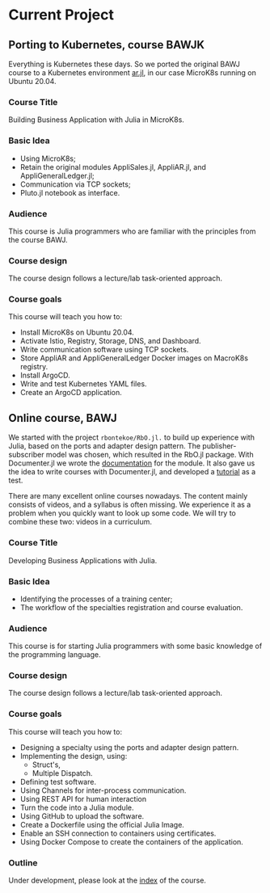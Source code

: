 # Current Project

## Porting to Kubernetes, course BAWJK

Everything is Kubernetes these days. So we ported the original BAWJ course to a Kubernetes environment [ar.jl](https://github.com/rbontekoe/ar), in our case MicroK8s running on Ubuntu 20.04.

### Course Title
Building Business Application with Julia in MicroK8s.

### Basic Idea
- Using MicroK8s;
- Retain the original modules AppliSales.jl, AppliAR.jl, and AppliGeneralLedger.jl;
- Communication via TCP sockets;
- Pluto.jl notebook as interface.

### Audience

This course is Julia programmers who are familiar with the principles from the course BAWJ.

### Course design

The course design follows a lecture/lab task-oriented approach.

### Course goals

This course will teach you how to:

- Install MicroK8s on Ubuntu 20.04.
- Activate Istio, Registry, Storage, DNS, and Dashboard.
- Write communication software using TCP sockets.
- Store AppliAR and AppliGeneralLedger Docker images on MacroK8s registry.
- Install ArgoCD.
- Write and test Kubernetes YAML files.
- Create an ArgoCD application.

## Online course, BAWJ

We started with the project `rbontekoe/RbO.jl.` to build up experience with Julia, based on the ports and adapter design pattern. The publisher-subscriber model was chosen, which resulted in the RbO.jl package. With Documenter.jl we wrote the [documentation](https://rbontekoe.github.io/RbO.jl/) for the module. It also gave us the idea to write courses with Documenter.jl, and developed a [tutorial](https://rbontekoe.github.io/tutorial_rbo/) as a test.

There are many excellent online courses nowadays. The content mainly consists of videos, and a syllabus is often missing. We experience it as a problem when you quickly want to look up some code. We will try to combine these two: videos in a curriculum.

### Course Title

Developing Business Applications with Julia.

### Basic Idea

- Identifying the processes of a training center;
- The workflow of the specialties registration and course evaluation.

### Audience

This course is for starting Julia programmers with some basic knowledge of the programming language.

### Course design

The course design follows a lecture/lab task-oriented approach.

### Course goals

This course will teach you how to:

- Designing a specialty using the ports and adapter design pattern.
- Implementing the design, using:
  - Struct's,
  - Multiple Dispatch.
- Defining test software.
- Using Channels for inter-process communication.
- Using REST API for human interaction
- Turn the code into a Julia module.
- Using GitHub to upload the software.
- Create a Dockerfile using the official Julia Image.
- Enable an SSH connection to containers using certificates.
- Using Docker Compose to create the containers of the application.

### Outline

Under development, please look at the [index](https://www.appligate.nl/BAWJ/) of the course.

